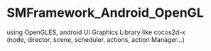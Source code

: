 # SMFramework_Android_OpenGL
using OpenGLES, android UI Graphics Library like cocos2d-x <br>
(node, director, scene, scheduler, actions, action Manager...)
